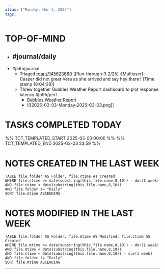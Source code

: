 ```yaml
---
alias: ["Monday, Mar 3, 2025"]
tags: 
---
```

# TOP-OF-MIND
- #journal/daily 
	- 
- #j595/journal 
	- Triaged [rdar://145623660](rdar://145623660) ([Run-through-3 2/25] :[Multiuser] : Casper did not greet Vera as she arrived and say hey there ! (Time stamp 18:04:39))
	- Threw together Bubbles Weather Report dashboard to plot response latency #j595/perf 
		- [Bubbles Weather Report](http://j595-attention.corp.apple.com:8502/)
		- ![[2025-03-03-Monday-2025-03-03.png]]

# TASKS COMPLETED TODAY
%% TCT_TEMPLATED_START 2025-03-03 00:00 %%
%% TCT_TEMPLATED_END 2025-03-03 23:59 %%



# NOTES CREATED IN THE LAST WEEK
``` dataview
TABLE file.folder AS Folder, file.ctime As Created
WHERE file.ctime >= date(substring(this.file.name,0,10)) - dur(1 week) 
AND file.ctime < date(substring(this.file.name,0,10)) 
AND file.folder != "Daily"
SORT file.mtime ASCENDING
```

# NOTES MODIFIED IN THE LAST WEEK
``` dataview
TABLE file.folder AS Folder, file.mtime AS Modified, file.ctime AS Created
WHERE file.mtime >= date(substring(this.file.name,0,10)) - dur(1 week)
AND file.mtime < date(substring(this.file.name,0,10))
AND file.ctime < date(substring(this.file.name,0,10)) - dur(1 week)
AND file.folder != "Daily"
SORT file.mtime ASCENDING
```
---
